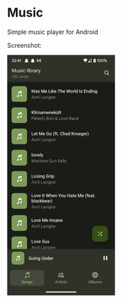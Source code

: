 # Music
Simple music player for Android

Screenshot:

<img src="https://github.com/0pau/Music/blob/master/screenshots/screenshot.png" width="250">
